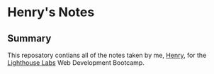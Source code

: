 # Henry's Notes

## Summary

This reposatory contians all of the notes taken by me, [Henry](https://github.com/amorphouscube), for the [Lighthouse Labs](www.lighthouselabs.ca) Web Development Bootcamp.